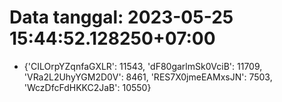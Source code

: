# Data tanggal: 2023-05-25 15:44:52.128250+07:00

* {'CILOrpYZqnfaGXLR': 11543, 'dF80garlmSk0VciB': 11709, 'VRa2L2UhyYGM2D0V': 8461, 'RES7X0jmeEAMxsJN': 7503, 'WczDfcFdHKKC2JaB': 10550}
